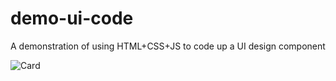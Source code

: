 # demo-ui-code
A demonstration of using HTML+CSS+JS to code up a UI design component


![Card](https://github.com/siennaz/demo-ui-code/assets/46292577/453a9f90-657b-4da5-80ae-95d48e4a37b6)
